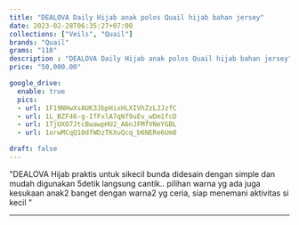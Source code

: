 ```yaml
---
title: "DEALOVA Daily Hijab anak polos Quail hijab bahan jersey"
date: 2023-02-28T06:35:27+07:00
collections: ["Veils", "Quail"]
brands: "Quail"
grams: "110"
description : "DEALOVA Daily Hijab anak polos Quail hijab bahan jersey"
price: "50,000.00"

google_drive:
  enable: true
  pics:
  - url: 1F19NHwXsAUK3JbpHixHLXIVhZzLJJzfC
  - url: 1L_BZF46-g-IfFxlA7qNf9uEv_wDm1fcD
  - url: 1TjUXO7JtcBwawpHU2_A6nJFMfVNeYGBL
  - url: 1orwMCqQ10dfWDzTKXuQcq_b6NERe6Um8

draft: false
---
```


"DEALOVA
Hijab praktis untuk sikecil bunda 
didesain  dengan simple dan mudah digunakan 5detik langsung cantik..
pilihan warna yg ada juga kesukaan anak2 banget dengan warna2 yg ceria, siap menemani aktivitas si kecil "

----    
 
